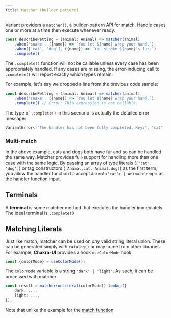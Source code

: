 ```yaml
---
title: Matcher (builder pattern)
---
```


Variant providers a `matcher()`, a builder-pattern API for match. Handle cases one or more at a time then execute whenever ready.

```ts
const describePetting = (animal: Animal) => matcher(animal)
    .when('snake', ({name}) => `You let ${name} wrap your hand.`),
    .when(['cat', 'dog'], ({name}) => `You stroke ${name}'s fur.`)
    .complete()
```

The `.complete()` function will not be callable unless every case has been appropriately handled. If any cases are missing, the error-inducing call to `.complete()` will report exactly which types remain.

For example, let's say we dropped a line from the previous code sample:

```ts {3}
const describePetting = (animal: Animal) => matcher(animal)
    .when('snake', ({name}) => `You let ${name} wrap your hand.`),
    .complete() // Error: This expression is not callable.
```

The type of `.complete()` in this scenario is actually the detailed error message:

```ts
VariantError<["The handler has not been fully completed. Keys", "cat" | "dog", "expected"]>
```

### Multi-match

In the above example, cats and dogs both have fur and so can be handled the same way. Matcher provides full-support for handling more than one case with the same logic. By passing an array of type literals (`['cat', 'dog']`) or tag constructors (`[Animal.cat, Animal.dog]`) as the first term, you allow the handler function to accept `Animal<'cat'> | Animal<'dog'>` as the handler function input.

## Terminals

A **terminal** is some matcher method that executes the handler immediately. The ideal terminal is `.complete()`



## Matching Literals

Just like match, matcher can be used on *any* valid string literal union. These can be generated simply with `catalog()` or may come from other libraries. For example, **Chakra-UI** provides a hook `useColorMode` hook.

```ts
const {colorMode} = useColorMode();
```

The `colorMode` variable is a string `'dark' | 'light'`. As such, it can be processed with matcher.

```ts
const result = matcher(onLiteral(colorMode)).lookup({
    dark: ...,
    light: ...,
});
```

Note that unlike the example for the [match function](match)